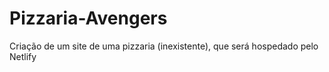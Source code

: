 # Pizzaria-Avengers
Criação de um site de uma pizzaria (inexistente), que será hospedado pelo Netlify
